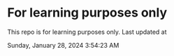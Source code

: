 # For learning purposes only
This repo is for learning purposes only.
Last updated at

Sunday, January 28, 2024 3:54:23 AM

